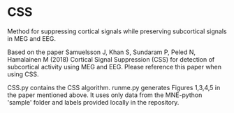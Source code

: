 # CSS
Method for suppressing cortical signals while preserving subcortical signals in MEG and EEG.

Based on the paper Samuelsson J, Khan S, Sundaram P, Peled N, Hamalainen M (2018) Cortical Signal Suppression (CSS) for detection of subcortical activity using MEG and EEG. Please reference this paper when using CSS. 

CSS.py contains the CSS algorithm. runme.py generates Figures 1,3,4,5 in the paper mentioned above. It uses only data from the MNE-python 'sample' folder and labels provided locally in the repository.
